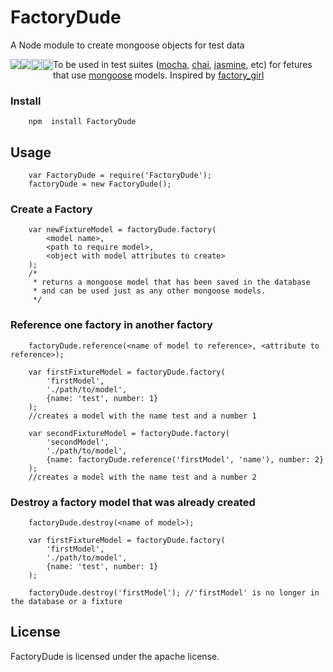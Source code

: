 # FactoryDude
A Node module to create mongoose objects for test data

<img src="https://travis-ci.org/cpg1111/FactoryDude.svg?branch=master" style="float: left;"/>
<img src="https://david-dm.org/cpg1111/FactoryDude.svg" style="float: left;"/>
<a href="http://badge.fury.io/gh/cpg1111%2FFactoryDude"><img src="https://badge.fury.io/gh/cpg1111%2FFactoryDude.svg" style="float: left;" alt="GitHub version" height="18"></a>
<a href="http://badge.fury.io/js/factorydude"><img src="https://badge.fury.io/js/factorydude.svg" alt="npm version" height="18" style="float: left;"></a>

To be used in test suites (<a href="https://github.com/mochajs/mocha">mocha</a>, <a href="https://github.com/chaijs/chai">chai</a>, <a href="https://github.com/jasmine/jasmine">jasmine</a>, etc) for fetures that use <a href="https://github.com/LearnBoost/mongoose">mongoose</a> models.
Inspired by <a href="https://github.com/thoughtbot/factory_girl">factory_girl</a>

### Install

```
	npm  install FactoryDude
```

## Usage

```
	var FactoryDude = require('FactoryDude');
	factoryDude = new FactoryDude();
```

### Create a Factory

```
	var newFixtureModel = factoryDude.factory(
		<model name>,
		<path to require model>,
		<object with model attributes to create>
	);
	/*
	 * returns a mongoose model that has been saved in the database
	 * and can be used just as any other mongoose models.
	 */
```

### Reference one factory in another factory
```
	factoryDude.reference(<name of model to reference>, <attribute to reference>);
```

```
	var firstFixtureModel = factoryDude.factory(
		'firstModel',
		'./path/to/model',
		{name: 'test', number: 1}
	);
	//creates a model with the name test and a number 1

	var secondFixtureModel = factoryDude.factory(
		'secondModel',
		'./path/to/model',
		{name: factoryDude.reference('firstModel', 'name'), number: 2}
	);
	//creates a model with the name test and a number 2
```

### Destroy a factory model that was already created
```
	factoryDude.destroy(<name of model>);
```

```
	var firstFixtureModel = factoryDude.factory(
		'firstModel',
		'./path/to/model',
		{name: 'test', number: 1}
	);

	factoryDude.destroy('firstModel'); //'firstModel' is no longer in the database or a fixture
```

## License
FactoryDude is licensed under the apache license.
